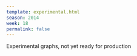 ```yaml
---
template: experimental.html
season: 2014
week: 18
permalink: false
---
```


Experimental graphs, not yet ready for production

